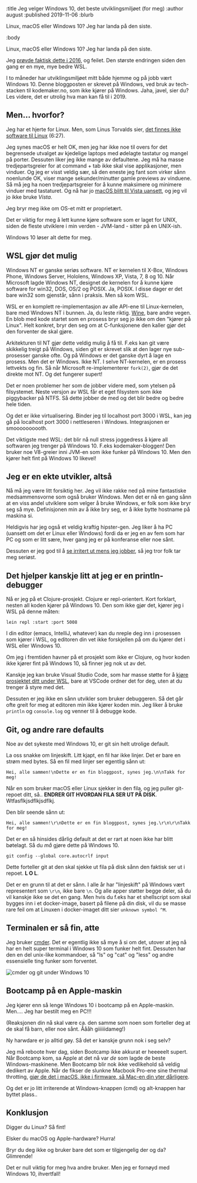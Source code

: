 :title Jeg velger Windows 10, det beste utviklingsmiljøet (for meg)
:author august
:published 2019-11-06
:blurb

Linux, macOS eller Windows 10? Jeg har landa på den siste.

:body

Linux, macOS eller Windows 10? Jeg har landa på den siste.

Jeg [prøvde faktisk dette i 2016](https://augustl.com/blog/2016/notes_on_windows/), og feilet. Den største endringen siden den gang er en mye, mye bedre WSL.

I to måneder har utviklingsmiljøet mitt både hjemme og på jobb vært Windows 10. Denne bloggposten er skrevet på Windows, ved bruk av tech-stacken til kodemaker.no, som ikke kjører på Windows. Jaha, javel, sier du? Les videre, det er utrolig hva man kan få til i 2019.


## Men... hvorfor?

Jeg har et hjerte for Linux. Men, som Linus Torvalds sier, [det finnes ikke software til Linux](https://www.youtube.com/watch?v=5PmHRSeA2c8&t=387) (6:27).

Jeg synes macOS er helt OK, men jeg har ikke noe til overs for det begrensede utvalget av kjedelige laptops med ødelagte tastatur og mangel på porter. Dessuten liker jeg ikke mange av defaultene. Jeg må ha masse tredjepartsgreier for at command + tab ikke skal vise applikasjoner, men vinduer. Og jeg er visst veldig sær, så den eneste jeg fant som virker sånn noenlunde OK, viser mange sekunder/minutter gamle previews av vinduene. Så må jeg ha noen tredjepartsgreier for å kunne maksimere og minimere vinduer med tastaturet. Og nå har jo [macOS blitt til Vista uansett](https://tyler.io/macos-10-15-vista/), og jeg vil jo ikke bruke _Vista_.

Jeg bryr meg ikke om OS-et mitt er proprietært.

Det er viktig for meg å lett kunne kjøre software som er laget for UNIX, siden de fleste utviklere i min verden - JVM-land - sitter på en UNIX-ish.

Windows 10 løser alt dette for meg.

## WSL gjør det mulig

Windows NT er ganske seriøs software. NT er kernelen til X-Box, Windows Phone, Windows Server, Hololens, Windows XP, Vista, 7, 8 og 10. Når Microsoft lagde Windows NT, designet de kernelen for å kunne kjøre software for win32, DOS, OS/2 og POSIX. Ja, POSIX. I disse dager er det bare win32 som gjenstår, sånn i praksis. Men så kom WSL.

WSL er en komplett re-implementasjon av alle API-ene til Linux-kernelen, bare med Windows NT i bunnen. Ja, du leste riktig. [Wine](https://www.winehq.org/), bare andre vegen. En blob med kode startet som en prosess bryr seg jo ikke om den "kjører på Linux". Helt konkret, bryr den seg om at C-funksjonene den kaller gjør det den forventer de skal gjøre.

Arkitekturen til NT gjør dette veldig mulig å få til. F.eks kan git være skikkelig treigt på Windows, siden git er skrevet slik at den lager nye sub-prosesser ganske ofte. Og på Windows er det ganske dyrt å lage en prosess. Men det er Windows. Ikke NT. I selve NT-kernelen, er en prosess lettvekts og fin. Så når Microsoft re-implementerer `fork(2)`, gjør de det direkte mot NT. Og det fungerer supert!

Det er noen problemer her som de jobber videre med, som ytelsen på filsystemet. Neste versjon av WSL får et eget filsystem som ikke piggybacker på NTFS. Så dette jobber de med og det blir bedre og bedre hele tiden.

Og det er ikke virtualisering. Binder jeg til localhost port 3000 i WSL, kan jeg gå på localhost port 3000 i nettleseren i Windows. Integrasjonen er smoooooooooth.

Det viktigste med WSL: det blir nå null stress joggedress å kjøre all softwaren jeg trenger på Windows 10. F.eks kodemaker-bloggen! Den bruker noe V8-greier inni JVM-en som ikke funker på Windows 10. Men den kjører helt fint på Windows 10 likevel!

## Jeg er en ekte utvikler, altså

Nå må jeg være litt forsiktig her. Jeg vil ikke rakke ned på mine fantastiske medsammensvorne som også bruker Windows. Men det er nå en gang sånn at en viss andel utviklere som velger å bruke Windows, er folk som ikke bryr seg så mye. Definisjonen min av å ikke bry seg, er å ikke bytte hostname på maskina si.

Heldigvis har jeg også et veldig kraftig hipster-gen. Jeg liker å ha PC (uansett om det er Linux eller Windows) fordi da er jeg en av fem som har PC og som er litt sære, hver gang jeg er på konferanse eller noe sånt.

Dessuten er jeg god til å [se irritert ut mens jeg jobber](https://www.youtube.com/watch?v=Kafq7yrKAOQ), så jeg tror folk tar meg seriøst.

## Det hjelper kanskje litt at jeg er en println-debugger

Nå er jeg på et Clojure-prosjekt. Clojure er repl-orientert. Kort forklart, nesten all koden kjører på Windows 10. Den som ikke gjør det, kjører jeg i WSL på denne måten:

```shell script
lein repl :start :port 5008
```

I din editor (emacs, IntelliJ, whatever) kan du nreple deg inn i prosessen som kjører i WSL, og editoren din vet ikke forskjellen på om du kjører det i WSL eller Windows 10.

Om jeg i fremtiden havner på et prosjekt som ikke er Clojure, og hvor koden ikke kjører fint på Windows 10, så finner jeg nok ut av det.

Kanskje jeg kan bruke Visual Studio Code, som har masse støtte for å [kjøre prosjektet ditt under WSL](https://code.visualstudio.com/docs/remote/wsl), bare at VSCode ordner det for deg, uten at du trenger å styre med det.

Dessuten er jeg ikke en sånn utvikler som bruker debuggeren. Så det går ofte greit for meg at editoren min ikke kjører koden min. Jeg liker å bruke `println` og `console.log` og venner til å debugge kode.

## Git, og andre rare defaults

Noe av det sykeste med Windows 10, er git sin helt utrolige default.

La oss snakke om linjeskift. Litt kjapt, en fil har ikke linjer. Det er bare en strøm med bytes. Så en fil med linjer ser egentlig sånn ut:

```text
Hei, alle sammen!\nDette er en fin bloggpost, synes jeg.\n\nTakk for meg!
```

Når en som bruker macOS eller Linux sjekker in den fila, og jeg puller git-repoet ditt, så.. **ENDRER GIT HVORDAN FILA SER UT PÅ DISK**. Wtfasflkjsdflkjsdflkj.

Den blir seende sånn ut:

```text
Hei, alle sammen!\r\nDette er en fin bloggpost, synes jeg.\r\n\r\nTakk for meg!
```

Det er en så hinsides dårlig default at det er rart at noen ikke har blitt bøtelagt. Så du _må_ gjøre dette på Windows 10.

```shell script
git config --global core.autocrlf input
```

Dette forteller git at den skal sjekke ut fila på disk sånn den faktisk ser ut i repoet. **L O L**.

Det er en grunn til at det er sånn. I alle år har "linjeskift" på Windows vært representert som `\r\n`, ikke bare `\n`. Og alle apper støtter begge deler, så du vil kanskje ikke se det en gang. Men hvis du f.eks har et shellscript som skal bygges inn i et docker-image, basert på filene på din disk, vil du se masse rare feil om at Linuxen i docker-imaget ditt sier `unknown symbol ^M`.

## Terminalen er så fin, atte

Jeg bruker [cmder](https://cmder.net/). Det er egentlig ikke så mye å si om det, utover at jeg nå har en helt super terminal i Windows 10 som funker helt fint. Dessuten har den en del unix-like kommandoer, så "ls" og "cat" og "less" og andre essensielle ting funker som forventet.

![cmder og git under Windows 10](/images/blogg/win10_cmder.jpg)

## Bootcamp på en Apple-maskin

Jeg kjører enn så lenge Windows 10 i bootcamp på en Apple-maskin. Men.... Jeg har bestilt meg en PC!!!

(Reaksjonen din nå skal være ca. den samme som noen som forteller deg at de skal få barn, eller noe sånt. Åååh giiiiiidameg!)

Ny harwdare er jo alltid gøy. Så det er kanskje grunn nok i seg selv?

Jeg må reboote hver dag, siden Bootcamp ikke akkurat er heeeeelt supert. Når Bootcamp kom, sa Apple at det nå var _de_ som lagde de beste Windows-maskinene. Men Bootcamp blir nok ikke vedlikehold så veldig dedikert av Apple. Når de fikser de slunkne Macbook Pro-ene sine thermal throtting, [gjør de det i macOS, ikke i firmware, så Mac-en din yter dårligere](https://www.youtube.com/watch?v=WxocVricANg).

Og det er jo litt irriterende at Windows-knappen (cmd) og alt-knappen har byttet plass..

## Konklusjon

Digger du Linux? Så fint!

Elsker du macOS og Apple-hardware? Hurra!

Bryr du deg ikke og bruker bare det som er tilgjengelig der og da? Glimrende!

Det er null viktig for meg hva andre bruker. Men jeg er fornøyd med Windows 10, ihvertfall!
